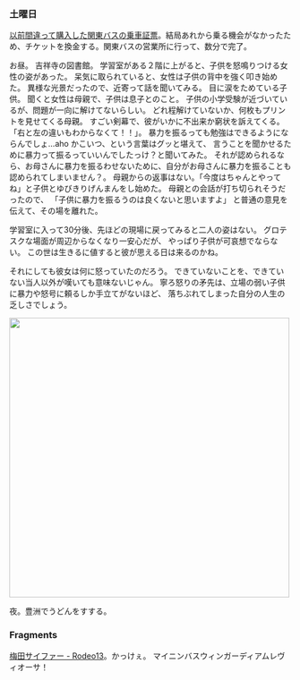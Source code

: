 ### 土曜日

[以前間違って購入した関東バスの乗車証票](https://github.com/toasa/diary/blob/main/2024/08/03.md)。結局あれから乗る機会がなかったため、チケットを換金する。関東バスの営業所に行って、数分で完了。

お昼。
吉祥寺の図書館。
学習室がある２階に上がると、子供を怒鳴りつける女性の姿があった。
呆気に取られていると、女性は子供の背中を強く叩き始めた。
異様な光景だったので、近寄って話を聞いてみる。
目に涙をためている子供。
聞くと女性は母親で、子供は息子とのこと。
子供の小学受験が近づいているが、問題が一向に解けてないらしい。
どれ程解けていないか、何枚もプリントを見せてくる母親。
すごい剣幕で、彼がいかに不出来か窮状を訴えてくる。
「右と左の違いもわからなくて！！」。
暴力を振るっても勉強はできるようにならんでしょ...aho かこいつ、という言葉はグッと堪えて、
言うことを聞かせるために暴力って振るっていいんでしたっけ？と聞いてみた。
それが認められるなら、お母さんに暴力を振るわせないために、自分がお母さんに暴力を振ることも認められてしまいません？。
母親からの返事はない。「今度はちゃんとやってね」と子供とゆびきりげんまんをし始めた。
母親との会話が打ち切られそうだったので、
「子供に暴力を振るうのは良くないと思いますよ」
と普通の意見を伝えて、その場を離れた。

学習室に入って30分後、先ほどの現場に戻ってみると二人の姿はない。
グロテスクな場面が周辺からなくなり一安心だが、
やっぱり子供が可哀想でならない。
この世は生きるに値すると彼が思える日は来るのかね。

それにしても彼女は何に怒っていたのだろう。
できていないことを、できていない当人以外が嘆いても意味ないじゃん。
寧ろ怒りの矛先は、立場の弱い子供に暴力や怒号に頼るしか手立てがないほど、
落ちぶれてしまった自分の人生の乏しさでしょう。

<img src="https://i.imgur.com/5tXFBJW.jpeg" width="500">

夜。豊洲でうどんをすする。

### Fragments

[梅田サイファー - Rodeo13](https://www.youtube.com/watch?v=pQgWn77EXD4)。かっけぇ。
マイニンバスウィンガーディアムレヴィオーサ！